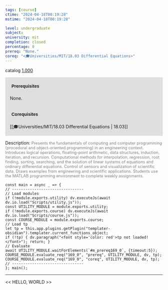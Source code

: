 ```yaml
---
tags: [course]
ctime: "2024-04-18T00:19:28"
mstime: "2024-04-18T00:19:28"

level: undergraduate
subject: 
university: mit
completion: closed
percentage: 0
prereq: "None."
coreq: "<🎓Universities/MIT/18.03 Differential Equations>"
---
```


catalog [1.000](http://student.mit.edu/catalog/m1a.html#1.000)

<span style="display: block; padding: 15px; background-color: rgb(100, 100, 100, 0.2);"><font id="m_prereq169_0" style="display: block; font-family: Arial, sans-serif; font-weight: bold; padding: 5px">Prerequisites</font><br><span id="prereq169_0">None.</span></span>
<span style="display: block; padding: 15px; background-color: rgb(100, 100, 100, 0.2);"><font id="m_coreq169_0" style="display: block; font-family: Arial, sans-serif; font-weight: bold; padding: 5px">Corequisites</font><br><span id="coreq169_0">[[🎓Universities/MIT/18.03 Differential Equations | 18.03]]</span></span>

<font style="">Description:</font>
<font style="color: grey; font-size: 0.8rem;">Presents the fundamentals of computing and computer programming (procedural and object-oriented programming) in an engineering context. Introduces logical operations, floating-point arithmetic, data structures, induction, iteration, and recursion. Computational methods for interpolation, regression, root finding, sorting, searching, and the solution of linear systems of equations and ordinary differential equations. Control of sensors and visualization of scientific data. Draws examples from engineering and scientific applications. Students use the MATLAB programming environment to complete weekly assignments.</font>

```dataviewjs
const main = async _ => {
// --------------------------------
// Load modules
if (!module.exports.utility) dv.executeJs(await dv.io.load("Scripts/utility.js"));
const UTILITY_MODULE = module.exports.utility;
if (!module.exports.course) dv.executeJs(await dv.io.load("Scripts/course.js"));
const COURSE_MODULE = module.exports.course;
// Load tp
let tp = this.app.plugins.getPlugin("templater-obsidian").templater.current_functions_object;
if (!tp) { dv.paragraph("<font style='color: red'>tp not loaded!</font>"); return; }
// Evaluate
await UTILITY_MODULE.waitForElements(`#m_prereq169_0`, {timeout:5});
COURSE_MODULE.evaluate_req("169_0", "prereq", UTILITY_MODULE, dv, tp);
COURSE_MODULE.evaluate_req("169_0", "coreq", UTILITY_MODULE, dv, tp);
// --------------------------------
}; main();
```

---

<< HELLO, WORLD >>

